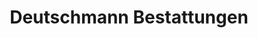 ---
title: "Deutschmann Bestattungen"
url: /potsdam/deutschmann-bestattungen/
shop: Bestattungen
---